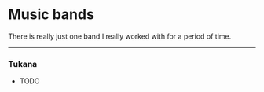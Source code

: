 
# Music bands

There is really just one band I really worked with for a period of time.

------------------------------------------------------------------------

### Tukana

- TODO

